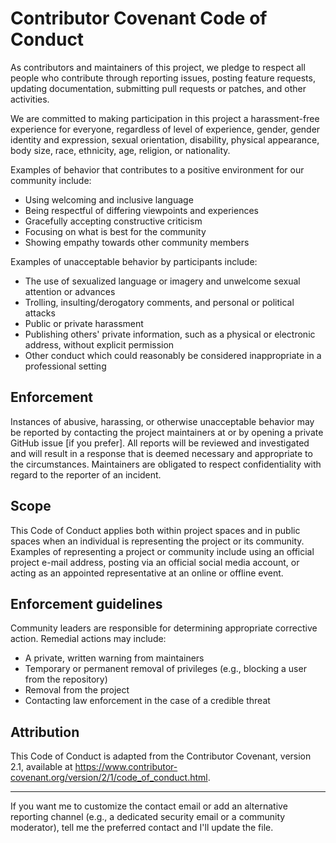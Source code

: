 # Contributor Covenant Code of Conduct

As contributors and maintainers of this project, we pledge to respect all people who contribute through reporting issues, posting feature requests, updating documentation, submitting pull requests or patches, and other activities.

We are committed to making participation in this project a harassment-free experience for everyone, regardless of level of experience, gender, gender identity and expression, sexual orientation, disability, physical appearance, body size, race, ethnicity, age, religion, or nationality.

Examples of behavior that contributes to a positive environment for our community include:

- Using welcoming and inclusive language
- Being respectful of differing viewpoints and experiences
- Gracefully accepting constructive criticism
- Focusing on what is best for the community
- Showing empathy towards other community members

Examples of unacceptable behavior by participants include:

- The use of sexualized language or imagery and unwelcome sexual attention or advances
- Trolling, insulting/derogatory comments, and personal or political attacks
- Public or private harassment
- Publishing others' private information, such as a physical or electronic address, without explicit permission
- Other conduct which could reasonably be considered inappropriate in a professional setting

## Enforcement

Instances of abusive, harassing, or otherwise unacceptable behavior may be reported by contacting the project maintainers at <replace-with-maintainer-email> or by opening a private GitHub issue [if you prefer]. All reports will be reviewed and investigated and will result in a response that is deemed necessary and appropriate to the circumstances. Maintainers are obligated to respect confidentiality with regard to the reporter of an incident.

## Scope

This Code of Conduct applies both within project spaces and in public spaces when an individual is representing the project or its community. Examples of representing a project or community include using an official project e-mail address, posting via an official social media account, or acting as an appointed representative at an online or offline event.

## Enforcement guidelines

Community leaders are responsible for determining appropriate corrective action. Remedial actions may include:

- A private, written warning from maintainers
- Temporary or permanent removal of privileges (e.g., blocking a user from the repository)
- Removal from the project
- Contacting law enforcement in the case of a credible threat

## Attribution

This Code of Conduct is adapted from the Contributor Covenant, version 2.1, available at https://www.contributor-covenant.org/version/2/1/code_of_conduct.html.

---

If you want me to customize the contact email or add an alternative reporting channel (e.g., a dedicated security email or a community moderator), tell me the preferred contact and I'll update the file.
